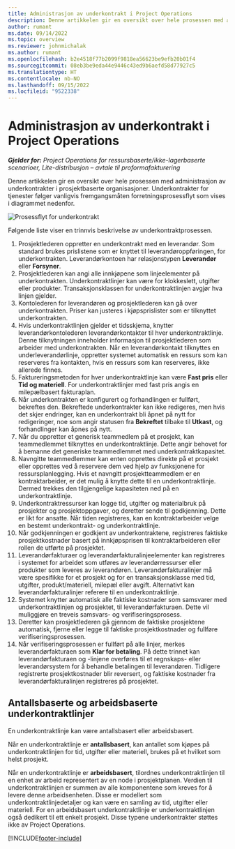 ```yaml
---
title: Administrasjon av underkontrakt i Project Operations
description: Denne artikkelen gir en oversikt over hele prosessen med administrasjon av underkontrakter som vanligvis utføres i prosjektbaserte organisasjoner.
author: rumant
ms.date: 09/14/2022
ms.topic: overview
ms.reviewer: johnmichalak
ms.author: rumant
ms.openlocfilehash: b2e4518f77b2099f9818ea56623be9efb20b01f4
ms.sourcegitcommit: 08eb3be9eda44e9446c43ed9b6aefd58d77927c5
ms.translationtype: HT
ms.contentlocale: nb-NO
ms.lasthandoff: 09/15/2022
ms.locfileid: "9522338"
---
```

# <a name="subcontract-management-in-project-operations"></a>Administrasjon av underkontrakt i Project Operations


_**Gjelder for:** Project Operations for ressursbaserte/ikke-lagerbaserte scenarioer, Lite-distribusjon – avtale til proformafakturering_

Denne artikkelen gir en oversikt over hele prosessen med administrasjon av underkontrakter i prosjektbaserte organisasjoner. Underkontrakter for tjenester følger vanligvis fremgangsmåten forretningsprosessflyt som vises i diagrammet nedenfor.

![Prosessflyt for underkontrakt](../media/SubcontractingProcessFlow.png)

Følgende liste viser en trinnvis beskrivelse av underkontraktprosessen.

1. Prosjektlederen oppretter en underkontrakt med en leverandør. Som standard brukes prislistene som er knyttet til leverandøroppføringen, for underkontrakten. Leverandørkontoen har relasjonstypen **Leverandør** eller **Forsyner**.
2. Prosjektlederen kan angi alle innkjøpene som linjeelementer på underkontrakten. Underkontraktlinjer kan være for klokkeslett, utgifter eller produkter. Transaksjonsklassen for underkontraktlinjen avgjør hva linjen gjelder.
3. Kontolederen for leverandøren og prosjektlederen kan gå over underkontrakten. Priser kan justeres i kjøpsprislister som er tilknyttet underkontrakten.
4. Hvis underkontraktlinjen gjelder et tidsskjema, knytter leverandørkontolederen leverandørkontakter til hver underkontraktlinje. Denne tilknytningen inneholder informasjon til prosjektlederen som arbeider med underkontrakten. Når en leverandørkontakt tilknyttes en underleverandørlinje, oppretter systemet automatisk en ressurs som kan reserveres fra kontakten, hvis en ressurs som kan reserveres, ikke allerede finnes.
5. Faktureringsmetoden for hver underkontraktlinje kan være **Fast pris** eller **Tid og materiell**. For underkontraktlinjer med fast pris angis en milepælbasert fakturaplan.
6.  Når underkontrakten er konfigurert og forhandlingen er fullført, bekreftes den. Bekreftede underkontrakter kan ikke redigeres, men hvis det skjer endringer, kan en underkontrakt bli åpnet på nytt for redigeringer, noe som angir statusen fra **Bekreftet** tilbake til **Utkast**, og forhandlinger kan åpnes på nytt. 
7.  Når du oppretter et generisk teammedlem på et prosjekt, kan teammedlemmet tilknyttes en underkontraktlinje. Dette angir behovet for å bemanne det generiske teammedlemmet med underkontraktkapasitet.
8.  Navngitte teammedlemmer kan enten opprettes direkte på et prosjekt eller opprettes ved å reservere dem ved hjelp av funksjonene for ressursplanlegging. Hvis et navngitt prosjektteammedlem er en kontraktarbeider, er det mulig å knytte dette til en underkontraktlinje. Dermed trekkes den tilgjengelige kapasiteten ned på en underkontraktlinje.
9.  Underkontraktressurser kan logge tid, utgifter og materialbruk på prosjekter og prosjektoppgaver, og deretter sende til godkjenning. Dette er likt for ansatte. Når tiden registreres, kan en kontraktarbeider velge en bestemt underkontrakt- og underkontraktlinje.
10. Når godkjenningen er godkjent av underkontraktene, registreres faktiske prosjektkostnader basert på innkjøpsprisen til kontraktarbeideren eller rollen de utførte på prosjektet.
11. Leverandørfakturaer og leverandørfakturalinjeelementer kan registreres i systemet for arbeidet som utføres av leverandørressurser eller produkter som leveres av leverandøren. Leverandørfakturalinjer må være spesifikke for et prosjekt og for en transaksjonsklasse med tid, utgifter, produkt/materiell, milepæl eller avgift. Alternativt kan leverandørfakturalinjer referere til en underkontraktlinje.
12. Systemet knytter automatisk alle faktiske kostnader som samsvarer med underkontraktlinjen og prosjektet, til leverandørfakturaen. Dette vil muliggjøre en treveis samsvars- og verifiseringsprosess.
13. Deretter kan prosjektlederen gå gjennom de faktiske prosjektene automatisk, fjerne eller legge til faktiske prosjektkostnader og fullføre verifiseringsprosessen.
14. Når verifiseringsprosessen er fullført på alle linjer, merkes leverandørfakturaen som **Klar for betaling**. På dette trinnet kan leverandørfakturaen og -linjene overføres til et regnskaps- eller leverandørsystem for å behandle betalingen til leverandøren. Tidligere registrerte prosjektkostnader blir reversert, og faktiske kostnader fra leverandørfakturalinjen registreres på prosjektet.

## <a name="quantity-based-subcontract-lines-and-work-based-subcontract-lines"></a>Antallsbaserte og arbeidsbaserte underkontraktlinjer

En underkontraktlinje kan være antallsbasert eller arbeidsbasert. 

Når en underkontraktlinje er **antallsbasert**, kan antallet som kjøpes på underkontraktlinjen for tid, utgifter eller materiell, brukes på et hvilket som helst prosjekt.

Når en underkontraktlinje er **arbeidsbasert**, tilordnes underkontraktlinjen til en enhet av arbeid representert av en node i prosjektplanen. Verdien til underkontraktlinjen er summen av alle komponentene som kreves for å levere denne arbeidsenheten. Disse er modellert som underkontraktlinjedetaljer og kan være en samling av tid, utgifter eller materiell. For en arbeidsbasert underkontraktlinje er underkontraktlinjen også dedikert til ett enkelt prosjekt. Disse typene underkontrakter støttes ikke av Project Operations.

[!INCLUDE[footer-include](../../includes/footer-banner.md)]

